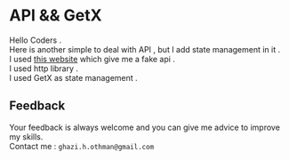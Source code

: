 # API && GetX

Hello Coders .<br>
Here is another simple to deal with API , but I add state management in it . <br>
I used [this website](https://jsonplaceholder.typicode.com ) which give me a fake api . <br>
I used http library . <br>
I used GetX as state management . <br>

## Feedback
Your feedback is always welcome and you can give me advice to improve my skills. <br>
Contact me : `ghazi.h.othman@gmail.com`
